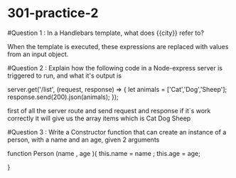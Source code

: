 # 301-practice-2

#Question 1 :
In a Handlebars template, what does {{city}} refer to?

When the template is executed, these expressions are replaced with values from an input object.

#Question 2 :
Explain how the following code in a Node-express server is triggered to run, and what it's output is

server.get('/list', (request, response) => {
   let animals = ['Cat','Dog','Sheep'];
   response.send(200).json(animals);
});

first of all the server route and send request and response
if it`s work correctly it will give us the array items which is Cat Dog Sheep 


#Question 3 :
Write a Constructor function that can create an instance of a person, with a name and an age, given 2 arguments

function Person (name , age ){
this.name = name ;
this.age = age;

}




